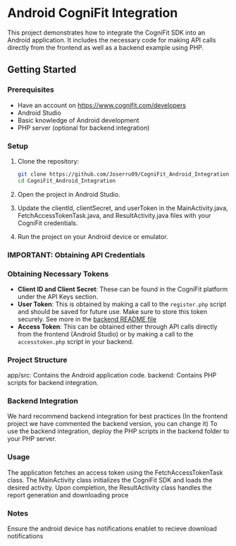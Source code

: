 # Android CogniFit Integration

This project demonstrates how to integrate the CogniFit SDK into an Android application. It includes the necessary code for making API calls directly from the frontend as well as a backend example using PHP.

## Getting Started

### Prerequisites
- Have an account on https://www.cognifit.com/developers
- Android Studio
- Basic knowledge of Android development
- PHP server (optional for backend integration)

### Setup

1. Clone the repository:
   ```sh
   git clone https://github.com/Joserru09/CogniFit_Android_Integration.git
   cd CogniFit_Android_Integration

2. Open the project in Android Studio.

3. Update the clientId, clientSecret, and userToken in the MainActivity.java, FetchAccessTokenTask.java, and ResultActivity.java files with your CogniFit credentials.

4. Run the project on your Android device or emulator.

### IMPORTANT: Obtaining API Credentials

### Obtaining Necessary Tokens

- **Client ID and Client Secret**: These can be found in the CogniFit platform under the API Keys section.
- **User Token**: This is obtained by making a call to the `register.php` script and should be saved for future use. Make sure to store this token securely. See more in the [backend README file](Integration_CogniFit/Backend/readme.md)
- **Access Token**: This can be obtained either through API calls directly from the frontend (Android Studio) or by making a call to the `accesstoken.php` script in your backend.


### Project Structure

app/src: Contains the Android application code.
backend: Contains PHP scripts for backend integration.


### Backend Integration
We hard recommend backend integration for best practices (In the frontend project we have commented the backend version, you can change it)
To use the backend integration, deploy the PHP scripts in the backend folder to your PHP server.

### Usage
The application fetches an access token using the FetchAccessTokenTask class.
The MainActivity class initializes the CogniFit SDK and loads the desired activity.
Upon completion, the ResultActivity class handles the report generation and downloading proce

### Notes

Ensure the android device has notifications enablet to recieve download notifications
